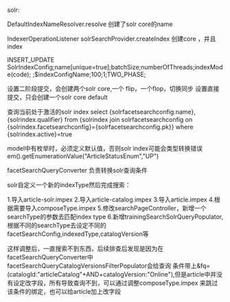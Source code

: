 solr:


DefaultIndexNameResolver.resolve 创建了solr core的name

IndexerOperationListener solrSearchProvider.createIndex 创建core ，并且index

INSERT_UPDATE SolrIndexConfig;name[unique=true];batchSize;numberOfThreads;indexMode(code);
                             ;$indexConfigName;100;1;TWO_PHASE;
                             
设置二阶段提交，会创建两个solr core,一个 flip，一个flop，切换同步
设置直接提交，只会创建一个solr core default

查询当前处于激活的solr index
select {solrfacetsearchconfig.name},{solrindex.qualifier} 
from {solrindex join solrfacetsearchconfig on {solrindex.facetsearchconfig}={solrfacetsearchconfig.pk}}
where {solrindex.active}=true


model中有枚举时，必须定义默认值，否则solr index可能会类型转换错误
 <attribute qualifier="status" type="ArticleStatusEnum">
                        <description></description>
                        <modifiers optional="true" read="true" write="true"></modifiers>
                        <persistence type="property"/>
                        <defaultvalue>em().getEnumerationValue("ArticleStatusEnum","UP")</defaultvalue>
                    </attribute>
                    
                    
facetSearchQueryConverter 负责转换solr查询条件



solr自定义一个新的indexType然后完成搜索：

1.导入article-solr.impex
2.导入article-catalog.impex
3.导入article.impex
4.根据需要导入composeType.impex
5.修改searchPageController，新增一个searchType的参数去匹配index type
6.新增trainingSearchSolrQueryPopulator,根据不同的searchType去设定不同的facetSearchConfig,indexedType,catalogVersion等

这样调整后，一直搜索不到东西，后续排查后发现是因为在facetSearchQueryConverter中facetSearchQueryCatalogVersionsFilterPopulator会给查询
条件带上&fq=(catalogId:"articleCatalog"+AND+catalogVersion:"Online"),但是article中并没有设定改字段，所有导致查询不到，可以通过调整composeType.impex
来跳过该条件的绑定，也可以给article加上改字段

